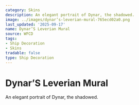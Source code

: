```yaml
---
category: Skins
description: An elegant portrait of Dynar, the shadowed.
image: ../images/dynar’s-leverian-mural-765ecd02a0.png
last_updated: '2025-09-17'
name: Dynar’S Leverian Mural
source: WFCD
tags:
- Ship Decoration
- Skins
tradable: false
type: Ship Decoration
---
```


# Dynar’S Leverian Mural

An elegant portrait of Dynar, the shadowed.

